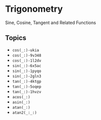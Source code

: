 # Trigonometry

Sine, Cosine, Tangent and Related Functions

## Topics

- ``cos(_:)-ukia``
- ``cos(_:)-9v348``
- ``cos(_:)-1l2dv``
- ``sin(_:)-6x5ac``
- ``sin(_:)-1pyqo``
- ``sin(_:)-2gln3``
- ``tan(_:)-4ktgp``
- ``tan(_:)-5oqep``
- ``tan(_:)-1hvzv``
- ``acos(_:)``
- ``asin(_:)``
- ``atan(_:)``
- ``atan2(_:_:)``
